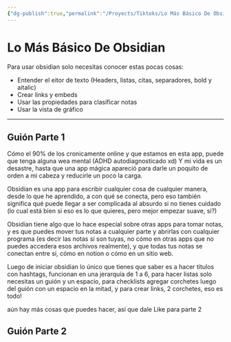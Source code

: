 ```yaml
---
{"dg-publish":true,"permalink":"/Proyects/Tiktoks/Lo Más Básico De Obsidian/","title":"Lo Más Básico De Obsidian","tags":["NoteType/KanbanNote"],"updated":"2023-09-09T18:24:06.111-05:00"}
---
```



# Lo Más Básico De Obsidian

Para usar obsidian solo necesitas conocer estas pocas cosas:

- Entender el eitor de texto 
(Headers, listas, citas, separadores, bold y aitalic)
- Crear links y embeds
 - Usar las propiedades para clasificar notas
- Usar la vista de gráfico 
- - -

## Guión Parte 1

Cómo el 90% de los cronicamente online y que estamos en esta app, puede que tenga alguna wea mental (ADHD autodiagnosticado xd) Y mi vida es un desastre, hasta que una app mágica apareció para darle un poquito de orden a mi cabeza y reducirle un poco la carga.

Obsidian es una app para escribir cualquier cosa de cualquier manera, desde lo que he aprendido, a con qué se conecta, pero eso también significa qué puede llegar a ser complicada al absurdo si no tienes cuidado (lo cual está bien si eso es lo que quieres, pero mejor empezar suave, si?)

Obsidian tiene algo que lo hace especial sobre otras apps para tomar notas, y es que puedes mover tus notas a cualquier parte y abrirlas con cualquier programa (es decir las notas si son tuyas, no cómo en otras apps que no puedes accedera esos archivos realmente), y que todas tus notas se conectan entre sí, cómo en notion o cómo en un sitio web.

Luego de iniciar obsidian lo único que tienes que saber es a hacer títulos con hashtags, funcionan en una jerarquía de 1 a 6, para hacer listas solo necesitas un guión y un espacio, para checklists agregar corchetes luego del guión con un espacio en la mitad, y para crear links, 2 corchetes, eso es todo!

 aún hay más cosas que puedes hacer, así que dale Like para parte 2

## Guión Parte 2
